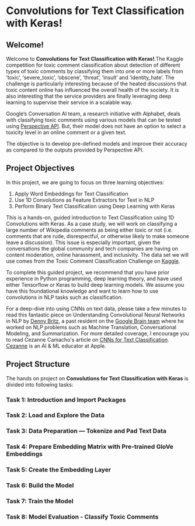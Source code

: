 # Convolutions for Text Classification with Keras!

## Welcome!
Welcome to **Convolutions for Text Classification with Keras!**.The Kaggle competition for toxic comment classification about detection of different types of toxic comments by classifying them into one or more labels from ‘toxic’, ‘severe_toxic’, ‘obscene’, ‘threat’, ‘insult’ and ‘identity_hate’. The challenge is particularly interesting because of the heated discussions that toxic content online has influenced the overall health of the society. It is also interesting that the service providers are finally leveraging deep learning to supervise their service in a scalable way.

Google’s Conversation AI team, a research initiative with Alphabet, deals with classifying toxic comments using various models that can be tested using [Perspective API](https://perspectiveapi.com/#/home). But, their model does not have an option to select a toxicity level in an online comment or a given text.

The objective is to develop pre-defined models and improve their accuracy as compared to the outputs provided by Perspective API.

## Project Objectives
In this project, we are going to focus on three learning objectives:

1. Apply Word Embeddings for Text Classification
2. Use 1D Convolutions as Feature Extractors for Text in NLP
3. Perform Binary Text Classification using Deep Learning with Keras

This is a hands-on, guided introduction to Text Classification using 1D Convolutions with Keras. As a case study, we will work on classifying a large number of Wikipedia comments as being either toxic or not (i.e. comments that are rude, disrespectful, or otherwise likely to make someone leave a discussion). This issue is especially important, given the conversations the global community and tech companies are having on content moderation, online harassment, and inclusivity. The data set we will use comes from the Toxic Comment Classification Challenge on [Kaggle](https://www.kaggle.com/c/jigsaw-toxic-comment-classification-challenge/data).

To complete this guided project, we recommend that you have prior experience in Python programming, deep learning theory, and have used either Tensorflow or Keras to build deep learning models. We assume you have this foundational knowledge and want to learn how to use convolutions in NLP tasks such as classification.

For a deep-dive into using CNNs on text data, please take a few minutes to read this fantastic piece on Understanding Convolutional Neural Networks in NLP by [Denny Britz](https://twitter.com/dennybritz), a past resident on the [Google Brain team](https://research.google.com/teams/brain/) where he worked on NLP problems such as Machine Translation, Conversational Modeling, and Summarization. For more detailed coverage, I encourage you to read Cezanne Camacho's article on [CNNs for Text Classification](https://cezannec.github.io/CNN_Text_Classification/). [Cezanne](https://cezannec.github.io/about/) is an AI & ML educator at Apple.

## Project Structure
The hands on project on **Convolutions for Text Classification with Keras** is divided into following tasks:

### Task 1: Introduction and Import Packages
### Task 2: Load and Explore the Data
### Task 3: Data Preparation — Tokenize and Pad Text Data
### Task 4: Prepare Embedding Matrix with Pre-trained GloVe Embeddings
### Task 5: Create the Embedding Layer
### Task 6: Build the Model
### Task 7: Train the Model
### Task 8: Model Evaluation - Classify Toxic Comments


